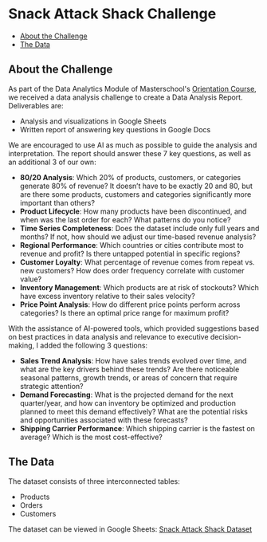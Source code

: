 # Snack Attack Shack Challenge

- [About the Challenge](#about-the-challenge)
- [The Data](#the-data)

## About the Challenge

As part of the Data Analytics Module of Masterschool's [Orientation Course](https://de.masterschool.com/en/domains/orientation-course/), we received a data analysis challenge to create a Data Analysis Report. Deliverables are:

- Analysis and visualizations in Google Sheets
- Written report of answering key questions in Google Docs

We are encouraged to use AI as much as possible to guide the analysis and interpretation. The report should answer these 7 key questions, as well as an additional 3 of our own:

- **80/20 Analysis**: Which 20% of products, customers, or categories generate 80% of revenue?  It doesn’t have to be exactly 20 and 80, but are there some products, customers and categories significantly more important than others?
- **Product Lifecycle**: How many products have been discontinued, and when was the last order for each? What patterns do you notice?
- **Time Series Completeness**: Does the dataset include only full years and months? If not, how should we adjust our time-based revenue analysis?
- **Regional Performance**: Which countries or cities contribute most to revenue and profit? Is there untapped potential in specific regions?
- **Customer Loyalty**: What percentage of revenue comes from repeat vs. new customers? How does order frequency correlate with customer value?
- **Inventory Management**: Which products are at risk of stockouts? Which have excess inventory relative to their sales velocity?
- **Price Point Analysis**: How do different price points perform across categories? Is there an optimal price range for maximum profit?

With the assistance of AI-powered tools, which provided suggestions based on best practices in data analysis and relevance to executive decision-making, I added the following 3 questions:

- **Sales Trend Analysis**: How have sales trends evolved over time, and what are the key drivers behind these trends? Are there noticeable seasonal patterns, growth trends, or areas of concern that require strategic attention?
- **Demand Forecasting**: What is the projected demand for the next quarter/year, and how can inventory be optimized and production planned to meet this demand effectively? What are the potential risks and opportunities associated with these forecasts?
- **Shipping Carrier Performance**: Which shipping carrier is the fastest on average? Which is the most cost-effective?

## The Data

The dataset consists of three interconnected tables:

- Products
- Orders
- Customers

The dataset can be viewed in Google Sheets: [Snack Attack Shack Dataset](https://docs.google.com/spreadsheets/d/17sne5-vAbKo69kr0YPQMmApfRUFgpff48aJP6NSLnRY/edit?usp=drive_link)
